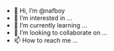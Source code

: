 - 👋 Hi, I’m @nafboy
- 👀 I’m interested in ...
- 🌱 I’m currently learning ...
- 💞️ I’m looking to collaborate on ...
- 📫 How to reach me ...

<!---
nafboy/nafboy is a ✨ special ✨ repository because its `README.md` (this file) appears on your GitHub profile.
You can click the Preview link to take a look at your changes.
--->

